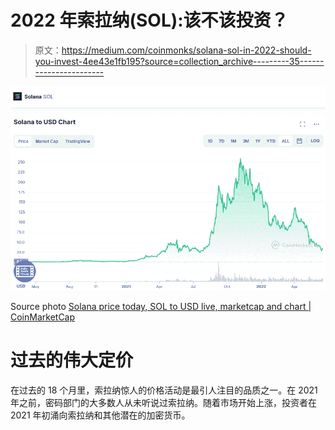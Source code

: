 # 2022 年索拉纳(SOL):该不该投资？

> 原文：<https://medium.com/coinmonks/solana-sol-in-2022-should-you-invest-4ee43e1fb195?source=collection_archive---------35----------------------->

![](img/5178ab92cdba6be16663e8911cd0a5aa.png)

Source photo [Solana price today, SOL to USD live, marketcap and chart | CoinMarketCap](https://coinmarketcap.com/currencies/solana/)

# 过去的伟大定价

在过去的 18 个月里，索拉纳惊人的价格活动是最引人注目的品质之一。在 2021 年之前，密码部门的大多数人从未听说过索拉纳。随着市场开始上涨，投资者在 2021 年初涌向索拉纳和其他潜在的加密货币。